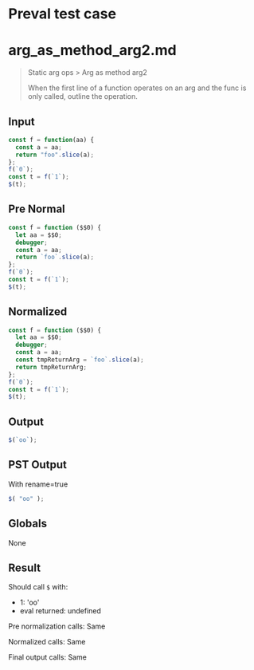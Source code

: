 # Preval test case

# arg_as_method_arg2.md

> Static arg ops > Arg as method arg2
>
> When the first line of a function operates on an arg and the func is only called, outline the operation.

## Input

`````js filename=intro
const f = function(aa) {
  const a = aa;
  return "foo".slice(a);
};
f(`0`);
const t = f(`1`);
$(t);
`````

## Pre Normal


`````js filename=intro
const f = function ($$0) {
  let aa = $$0;
  debugger;
  const a = aa;
  return `foo`.slice(a);
};
f(`0`);
const t = f(`1`);
$(t);
`````

## Normalized


`````js filename=intro
const f = function ($$0) {
  let aa = $$0;
  debugger;
  const a = aa;
  const tmpReturnArg = `foo`.slice(a);
  return tmpReturnArg;
};
f(`0`);
const t = f(`1`);
$(t);
`````

## Output


`````js filename=intro
$(`oo`);
`````

## PST Output

With rename=true

`````js filename=intro
$( "oo" );
`````

## Globals

None

## Result

Should call `$` with:
 - 1: 'oo'
 - eval returned: undefined

Pre normalization calls: Same

Normalized calls: Same

Final output calls: Same
